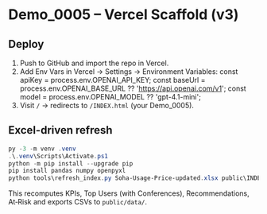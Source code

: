 # Demo_0005 – Vercel Scaffold (v3)

## Deploy
1. Push to GitHub and import the repo in Vercel.
2. Add Env Vars in Vercel → Settings → Environment Variables:
    const apiKey = process.env.OPENAI_API_KEY;
    const baseUrl = process.env.OPENAI_BASE_URL ?? 'https://api.openai.com/v1';
    const model = process.env.OPENAI_MODEL ?? 'gpt-4.1-mini';
3. Visit `/` → redirects to `/INDEX.html` (your Demo_0005).

## Excel-driven refresh
```powershell
py -3 -m venv .venv
.\.venv\Scripts\Activate.ps1
python -m pip install --upgrade pip
pip install pandas numpy openpyxl
python tools\refresh_index.py Soha-Usage-Price-updated.xlsx public\INDEX.html
```
This recomputes KPIs, Top Users (with Conferences), Recommendations, At‑Risk and exports CSVs to `public/data/`.
